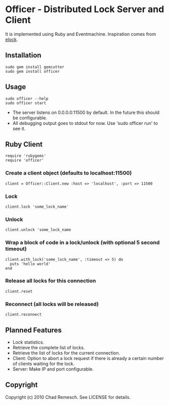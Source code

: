 # Officer - Distributed Lock Server and Client

It is implemented using Ruby and Eventmachine. Inspiration comes from [elock](http://github.com/dustin/elock).

## Installation

    sudo gem install gemcutter
    sudo gem install officer

## Usage

    sudo officer --help
    sudo officer start

- The server listens on 0.0.0.0:11500 by default.  In the future this should be configurable.
- All debugging output goes to stdout for now.  Use 'sudo officer run' to see it.

## Ruby Client

	require 'rubygems'
	require 'officer'

### Create a client object (defaults to localhost:11500)

	client = Officer::Client.new :host => 'localhost', :port => 11500

### Lock

	client.lock 'some_lock_name'

### Unlock

	client.unlock 'some_lock_name

### Wrap a block of code in a lock/unlock (with optional 5 second timeout)

	client.with_lock('some_lock_name', :timeout => 5) do
	  puts 'hello world'
	end

### Release all locks for this connection

	client.reset

### Reconnect (all locks will be released)

	client.reconnect

## Planned Features

- Lock statistics.
- Retrieve the complete list of locks.
- Retrieve the list of locks for the current connection.
- Client: Option to abort a lock request if there is already a certain number of clients waiting for the lock.
- Server: Make IP and port configurable.

## Copyright

Copyright (c) 2010 Chad Remesch. See LICENSE for details.
